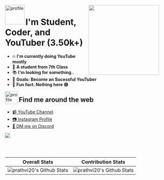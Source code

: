 <img align='right' src="https://media.giphy.com/media/M9gbBd9nbDrOTu1Mqx/giphy.gif" width="230">

<img align="left" width="64px" height="64px" alt="profile" src="https://avatars.githubusercontent.com/u/110330882?v=4" />


# I'm Student, Coder, and YouTuber (3.50k+)

- :fire: **I'm currently doing YouTube mostly** 
- 🤗 **A student from 7th Class**
- :books: **I'm looking for something..** 
- :rocket: **Goals: Become an Sucessful YouTuber** 
- :raised_hands: **Fun fact: Nothing here 😅** 

<img align="left" width="42px" height="42px" alt="profile" src="https://cdn-icons-png.flaticon.com/512/4659/4659012.png" />

## Find me around the web 
- [📹 YouTube Channel](https://www.youtube.com/c/TrueSyanic/videos) 
- [📷 Instagram Profile](https://www.instagram.com/truesyanic.yt/)
- [📨 DM me on Discord](https://discord.com/users/771740239931768892)

[![](https://discord.c99.nl/widget/theme-1/771740239931768892.png)](https://discord.com/users/771740239931768892/)

<br/><br/>

 Overall Stats             |  Contribution Stats
:-------------------------:|:-------------------------:
![prathvi20's Github Stats](https://github-readme-stats.vercel.app/api?username=prathvi20&show_icons=true&include_all_commits=true&count_private=true&hide_border=true&theme=gruvbox)  |  ![prathvi20's Github Stats](https://github-readme-streak-stats.herokuapp.com/?user=prathvi20&include_all_commits=true&hide_border=true&theme=gruvbox)
